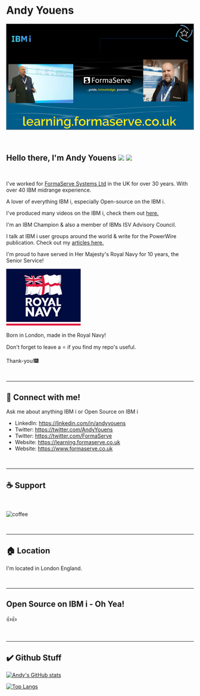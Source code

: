 # Andy Youens

![Banner](FSS_Banner.jpg)
<p>&nbsp;</p>
<h2>Hello there, I'm Andy Youens <img src="https://media.giphy.com/media/hvRJCLFzcasrR4ia7z/giphy.gif" width="28"> <img src="https://emojis.slackmojis.com/emojis/images/1531849430/4246/blob-sunglasses.gif?1531849430" width="28"/></h2>
<p>&nbsp;</p>

I've worked for [FormaServe Systems Ltd](https://www/formaserve.co.uk) in the UK for over 30 years.  With over 40 IBM midrange experience.

A lover of everything IBM i, especially Open-source on the IBM i.

I've produced many videos on the IBM i, check them out [here.](https://learning.formaserve.co.uk)

I'm an IBM Champion & also a member of IBMs ISV Advisory Council.

I talk at IBM i user groups around the world & write for the PowerWire publication.
Check out my [articles here.](https://powerwire.eu/author/andy-youens)

I'm proud to have served in Her Majesty's Royal Navy for 10 years, the Senior Service!

![Royal Navy](RoyalNavy.jpg)

Born in London, made in the Royal Navy!

Don't forget to leave a ⭐ if you find my repo's useful.

Thank-you!🎆

<p>&nbsp;</p>
<hr>

## 🚩 Connect with me!
Ask me about anything IBM i or Open Source on IBM i

- LinkedIn: https://linkedin.com/in/andyyouens
- Twitter: https://twitter.com/AndyYouens
- Twitter: https://twitter.com/FormaServe
- Website: https://learning.formaserve.co.uk
- Website: https://www.formaserve.co.uk

<p>&nbsp;</p>
<hr>

<p>
  <h2 align="left">☕ Support</h2>
  <p>&nbsp;</p>
  <p>
    <a href="https://ko-fi.com/AndyYouens">
      <img align="left" src="https://cdn.buymeacoffee.com/buttons/v2/default-blue.png" height="50" width="210" alt="coffee"/>
    </a>
  </p>
  <p>&nbsp;</p>
</p>

<p>&nbsp;</p>
<hr>

## 🏠 Location
I'm located in London England.

<p>&nbsp;</p>
<hr>

## Open Source on IBM i - Oh Yea!

👍👍
<p>&nbsp;</p>
<hr>

## ✔️ Github Stuff

[![Andy's GitHub stats](https://github-readme-stats.vercel.app/api?username=AndyYouens&count_private=true
)](https://github.com/AndyYouens/github-readme-stats)

[![Top Langs](https://github-readme-stats.vercel.app/api/top-langs/?username=AndyYouens&langs_count=8)](https://github.com/AndyYouens/github-readme-stats)

